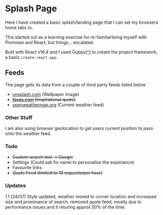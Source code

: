 # Splash Page

Here I have created a basic splash/landing page that I can set my browsers home tabs to.

This started out as a learning exercise for re-familiarlising myself with Promises and React, but things... escalated.

Built with React v16.4 and I used Guppy[[^]](https://github.com/joshwcomeau/guppy) to create the project framework; a basic `create-react-app`.

## Feeds

The page gets its data from a couple of third party feeds listed below

- [unsplash.com](https://source.unsplash.com) (Wallpaper image)
- ~~[favqs.com](https://favqs.com/api) (Inspirational quote)~~
- [openweathermap.org](https://openweathermap.org/) (Current weather feed)

### Other Stuff

I am also using browser geolocation to get users current position to pass onto the weather feed.


### Todo

- ~~Custom search tool -> Google~~
- Settings (Could ask for name to personalise the experiance)
- Favourite links
- ~~Quote Feed (limited to 10 requests/per hour)~~

### Updates

1.1	(24/07) Style updated, weather moved to corner location and increased size and prominance of search, removed quote feed; mostly due to performance issues and it returing approx 50% of the time.